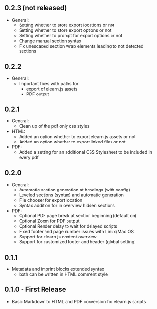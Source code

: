 ## 0.2.3 (not released)
* General:
    * Setting whether to store export locations or not
    * Setting whether to store export options or not
    * Setting whether to prompt for export options or not
    * Change manual section syntax
    * Fix unescaped section wrap elements leading to not detected sections
## 0.2.2
* General:
    * Important fixes with paths for
        * export of elearn.js assets
        * PDF output
## 0.2.1
* General:
    * Clean up of the pdf only css styles
* HTML:
    * Added an option whether to export elearn.js assets or not
    * Added an option whether to export linked files or not
* PDF:
    * Added a setting for an additional CSS Stylesheet to be included in every
        pdf
## 0.2.0
* General:
    * Automatic section generation at headings (with config)
    * Leveled sections (syntax) and automatic generation
    * File chooser for export location
    * Syntax addition for in overview hidden sections
* PDF:
    * Optional PDF page break at section beginning (default on)
    * Optional Zoom for PDF output
    * Optional Render delay to wait for delayed scripts
    * Fixed footer and page number issues with Linux/Mac OS
    * Support for elearn.js content overview
    * Support for customized footer and header (global setting)
## 0.1.1
* Metadata and imprint blocks extended syntax
    * both can be written in HTML comment style
## 0.1.0 - First Release
* Basic Markdown to HTML and PDF conversion for elearn.js scripts
